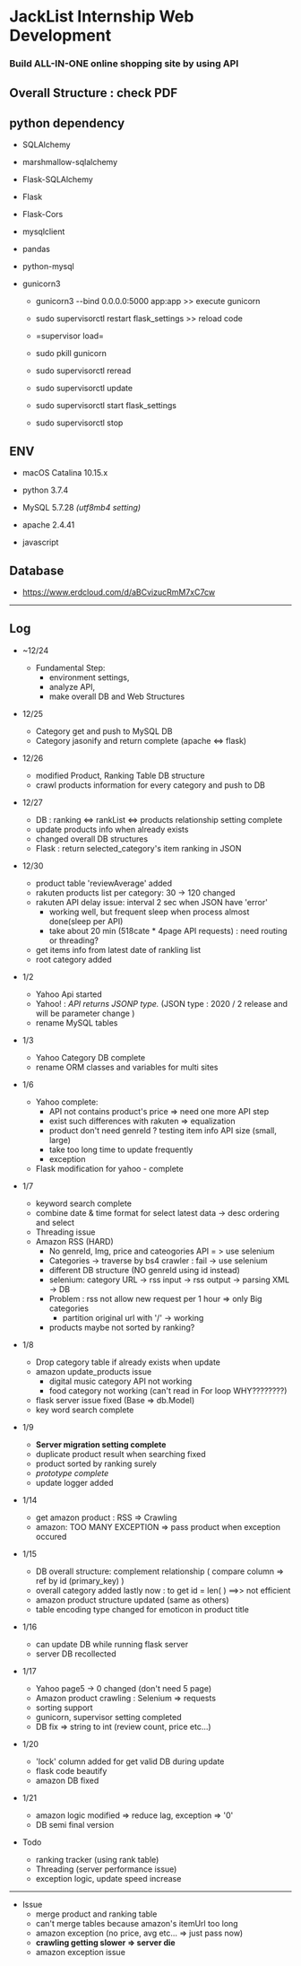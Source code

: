 # JackList Internship Web Development
### Build ALL-IN-ONE online shopping site by using API
  Overall Structure : check PDF
---

## python dependency

  * SQLAlchemy
  
  * marshmallow-sqlalchemy
  
  * Flask-SQLAlchemy
  
  * Flask
  
  * Flask-Cors
  
  * mysqlclient
  
  * pandas
  
  * python-mysql
  
  * gunicorn3
    - gunicorn3 --bind 0.0.0.0:5000 app:app >> execute gunicorn
  
    - sudo supervisorctl restart flask_settings >> reload code
  
    - =supervisor load=
  
    -  sudo pkill gunicorn
  
    - sudo supervisorctl reread
  
    - sudo supervisorctl update
  
    - sudo supervisorctl start flask_settings
    
    - sudo supervisorctl stop

 
## ENV

* macOS Catalina 10.15.x
 
 * python 3.7.4
 
 * MySQL 5.7.28 *(utf8mb4 setting)*
 
 * apache 2.4.41
 
 * javascript




## Database

 * https://www.erdcloud.com/d/aBCvizucRmM7xC7cw
 
---
## Log

 * ~12/24
   - Fundamental Step:
     - environment settings, 
     - analyze API, 
     - make overall DB and Web Structures
 * 12/25 
   - Category get and push to MySQL DB
   - Category jasonify and return complete (apache <=> flask)
 * 12/26
   - modified Product, Ranking Table DB  structure
   - crawl products information for every category and push to DB
 * 12/27
   - DB : ranking <=> rankList <=> products relationship setting complete
   - update products info when already exists
   - changed overall DB structures
   - Flask : return selected_category's item ranking in JSON
   
 * 12/30
   - product table 'reviewAverage' added
   - rakuten products list per category:  30 -> 120 changed
   - rakuten API delay issue: interval 2 sec when JSON have 'error'
     - working well, but frequent sleep when process almost done(sleep per API)
     - take about 20 min (518cate * 4page API requests)  : need routing or threading?
   - get items info from latest date of rankling list 
   - root category added 
   
 * 1/2
   - Yahoo Api started
   - Yahoo! : *API returns JSONP type.* (JSON type : 2020 / 2 release and will be parameter change )
   - rename MySQL tables 
   
 * 1/3
   - Yahoo Category DB complete
   - rename ORM classes and variables for multi sites
   
 * 1/6
   - Yahoo complete:
     - API not contains product's price => need one more API step 
     - exist such differences with rakuten => equalization
     - product don't need genreId ? testing item info API size (small, large)
     - take too long time to update frequently
     - exception 
   - Flask modification for yahoo - complete

  * 1/7
    - keyword search complete
    - combine date & time format for select latest data ->  desc ordering and select
    - Threading issue
    - Amazon RSS (HARD)
      - No genreId, Img, price and cateogories API = > use selenium
      - Categories -> traverse by bs4 crawler : fail -> use selenium
      - different DB structure (NO genreId using id instead)
      - selenium: category URL -> rss input -> rss output -> parsing XML -> DB
      - Problem : rss not allow new request per 1 hour => only Big categories
        - partition original url with '/' -> working
      - products maybe not sorted by ranking?
      
  * 1/8
    - Drop category table if already exists when update
    - amazon update_products issue 
      - digital music category API not working
      - food category not working (can't read in For loop  WHY????????)
    -  flask server issue fixed (Base => db.Model)
    - key word search complete
    
  * 1/9
    - **Server migration setting complete**
    - duplicate product result when searching fixed
    - product sorted by ranking surely
    - *prototype complete*
    - update logger added
    
  * 1/14 
    - get amazon product : RSS => Crawling
    - amazon: TOO MANY EXCEPTION => pass product when exception occured
    
  * 1/15
    - DB overall structure: complement relationship ( compare column => ref by id (primary_key) )
    - overall category added lastly now : to get id = len( ) ==>> not efficient
    - amazon product structure updated (same as others)
    - table encoding type changed for emoticon in product title
    
  * 1/16
    - can update DB while running flask server
    - server DB recollected
    
    
  * 1/17
    - Yahoo page5 -> 0 changed (don't need 5 page)
    - Amazon product crawling :  Selenium => requests
    - sorting support
    - gunicorn, supervisor setting completed
    - DB fix => string to int (review count, price etc...)
    
  * 1/20
    - 'lock' column added for get valid DB during update
    - flask code beautify 
    - amazon DB fixed
    
  * 1/21
    - amazon logic modified => reduce lag, exception => '0'
    - DB semi final version
    
    
  * Todo
    - ranking tracker (using rank table)
    - Threading (server performance issue)
    - exception logic, update speed increase
    
---    

  * Issue
    - merge product and ranking table
    - can't merge tables because amazon's itemUrl too long 
    - amazon exception (no price, avg etc... => just pass now)
    - **crawling getting slower => server die**
    - amazon exception issue

